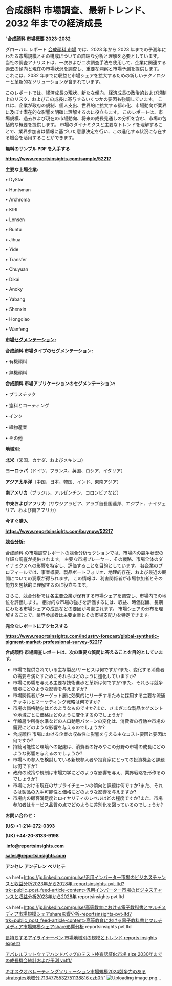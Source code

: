 # 合成顔料 市場調査、最新トレンド、2032 年までの経済成長

"<strong>合成顔料 市場概要 2023-2032</strong>

グローバル レポート <a href=https://www.reportsinsights.com/sample/52217>合成顔料 市場</a> では、2023 年から 2023 年までの予測年にわたる市場規模とその構成についての詳細な分析と理解を必要としています。 当社の調査アナリストは、一次および二次調査手法を使用して、企業に関連する過去の傾向と現在の市場状況を調査し、重要な洞察と市場予測を提供します。 これには、2032 年までに収益と市場シェアを拡大​​するための新しいテクノロジーと革新的なソリューションが含まれています。

このレポートでは、経済成長の現状、新たな傾向、経済成長の政治的および規制上のリスク、およびこの成長に寄与するいくつかの要因も強調しています。 これは、企業が政府の規制、個人支出、世界的に拡大する都市化、市場動向が業界に及ぼす潜在的な影響を明確に理解するのに役立ちます。 このレポートは、市場規模、過去および現在の市場動向、将来の成長見通しの分析を含む、市場の包括的な概要を提供します。 市場のダイナミクスと主要なトレンドを理解することで、業界参加者は情報に基づいた意思決定を行い、この進化する状況に存在する機会を活用することができます。

<strong><b>無料のサンプル PDF を入手する</b></strong>

<a href=https://www.reportsinsights.com/sample/52217><strong><u>https://www.reportsinsights.com/sample/52217</u></strong></a>

<strong>主要な上場企業:</strong>

• DyStar

• Huntsman

• Archroma

• KIRI

• Lonsen

• Runtu

• Jihua

• Yide

• Transfer

• Chuyuan

• Dikai

• Anoky

• Yabang

• Shenxin

• Hongqiao

• Wanfeng

<strong><u>市場セグメンテーション</u></strong><strong><u>:</u></strong>

<strong>合成顔料 市場タイプのセグメンテーション:</strong>

• 有機顔料

• 無機顔料

<strong>合成顔料 市場アプリケーションのセグメンテーション:</strong>

• プラスチック

• 塗料とコーティング

• インク

• 織物産業

• その他

<strong><u>地域別</u></strong><strong><u>:</u></strong>

<strong>北米</strong>（米国、カナダ、およびメキシコ）

<strong>ヨーロッパ</strong>（ドイツ、フランス、英国、ロシア、イタリア）

<strong>アジア太平洋</strong>（中国、日本、韓国、インド、東南アジア）

<strong>南アメリカ</strong>（ブラジル、アルゼンチン、コロンビアなど）

<strong>中東およびアフリカ</strong>（サウジアラビア、アラブ首長国連邦、エジプト、ナイジェリア、および南アフリカ）

<strong>今すぐ購入</strong>

<a href=https://www.reportsinsights.com/buynow/52217><strong><u>https://www.reportsinsights.com/buynow/52217</u></strong></a>

<strong><u>競合分析:</u></strong>

合成顔料 の市場調査レポートの競合分析セクションでは、市場内の競争状況の詳細な調査が提供されます。 主要な市場プレーヤー、その戦略、市場全体のダイナミクスへの影響を特定し、評価することを目的としています。 各企業のプロフィールでは、事業概要、製品ポートフォリオ、地理的存在、および最近の展開についての洞察が得られます。 この情報は、利害関係者が市場参加者とその能力を包括的に理解するのに役立ちます。

さらに、競合分析では各主要企業が保有する市場シェアを調査し、市場内での地位を評価します。 相対的な市場の強さを評価するには、収益、時価総額、長期にわたる市場シェアの成長などの要因が考慮されます。 市場シェアの分布を理解することで、業界参加者は主要企業とその市場支配力を特定できます。

<strong>完全なレポートにアクセスする</strong>

<a href=https://www.reportsinsights.com/industry-forecast/global-synthetic-pigment-market-professional-survey-52217><strong><u><b>https://www.reportsinsights.com/industry-forecast/global-synthetic-pigment-market-professional-survey-52217</b></u></strong></a>

<strong><b>合成顔料 市場調査レポートは、次の重要な質問に答えることを目的としています。</b></strong>
<ul>
  <li>市場で提供されている主な製品/サービスは何ですか?また、変化する消費者の需要を満たすためにそれらはどのように進化していますか?</li>
  <li>市場に影響を与える主要な技術進歩と革新は何ですか?また、それらは競争環境にどのような影響を与えますか?</li>
  <li>市場関係者がターゲット層に効果的にリーチするために採用する主要な流通チャネルとマーケティング戦略は何ですか?</li>
  <li>市場の価格動向はどのようなものですか?また、さまざまな製品セグメントや地域ごとに価格はどのように変化するのでしょうか?</li>
  <li>年齢層や所得水準などの人口動態パターンの変化は、消費者の行動や市場の需要にどのような影響を与えるのでしょうか?</li>
  <li>合成顔料 市場における企業の収益性に影響を与える主なコスト要因と要因は何ですか?</li>
  <li>持続可能性と環境への配慮は、消費者の好みやこの分野の市場の成長にどのような影響を与えるのでしょうか?</li>
  <li>市場への参入を検討している新規参入者や投資家にとっての投資機会と課題は何ですか?</li>
  <li>政府の政策や規制は市場力学にどのような影響を与え、業界戦略を形作るのでしょうか?</li>
  <li>市場における現在のサプライチェーンの傾向と課題は何ですか?また、それらは製品の入手可能性と価格にどのような影響を与えますか?</li>
  <li>市場内の顧客満足度とロイヤリティのレベルはどの程度ですか?また、市場参加者はサービス品質の点でどのように差別化を図っているのでしょうか?</li>
</ul>
<strong>お問い合わせ：</strong>

<strong>(US) +1-214-272-0393</strong>

<strong>(UK) +44-20-8133-9198</strong>

<strong> </strong><a href=info@reportsinsights.com><strong><u>info@reportsinsights.com</u></strong></a>

<a href=sales@reportsinsights.com><strong><u>sales@reportsinsights.com</u></strong></a>

<strong>アンセレ アンデレン ベリヒテ</strong>

<a href=https://jp.linkedin.com/pulse/汎用インバーター市場のビジネスチャンスと収益分析2023年から2028年-reportsinsights-pvt-ltd?trk=public_post_feed-article-content>汎用インバーター市場のビジネスチャンスと収益分析2023年から2028年 reportsinsights pvt ltd</a>

<a href=https://jp.linkedin.com/pulse/高等教育における電子教科書とマルチメディア市場規模シェアshare影響分析-reportsinsights-pvt-ltd?trk=public_post_feed-article-content>高等教育における電子教科書とマルチメディア市場規模シェアshare影響分析 reportsinsights pvt ltd</a>

<a href=https://www.linkedin.com/pulse/長持ちするアイライナーペン-市場地域別の規模とトレンド-reports-insights-expert/>長持ちするアイライナーペン 市場地域別の規模とトレンド reports insights expert/</a>

<a href=https://www.linkedin.com/pulse/アパレルフットウェアハンドバッグのテスト検査認証tic市場-size-2030年までの成長機会統計および予測-vnfff/>アパレルフットウェアハンドバッグのテスト検査認証tic市場 size 2030年までの成長機会統計および予測 vnfff/</a>

<a href=https://www.linkedin.com/pulse/キオスクオペレーティングソリューション市場規模2024競争力のあるstrategies地域分-7134775532751138816-czb0f/>キオスクオペレーティングソリューション市場規模2024競争力のあるstrategies地域分 7134775532751138816 czb0f/</a>"
![Uploading image.png…]()
